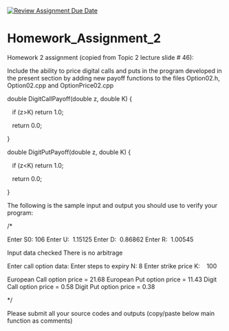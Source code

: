 [![Review Assignment Due Date](https://classroom.github.com/assets/deadline-readme-button-24ddc0f5d75046c5622901739e7c5dd533143b0c8e959d652212380cedb1ea36.svg)](https://classroom.github.com/a/ZJ9KN3Zp)
# Homework_Assignment_2

Homework 2 assignment (copied from Topic 2 lecture slide # 46):

Include the ability to price digital calls and puts in the program developed in the present section by adding new payoff functions to the files Option02.h, Option02.cpp and OptionPrice02.cpp


double DigitCallPayoff(double z, double K)
{

   if (z>K) return 1.0;

   return 0.0;

}

double DigitPutPayoff(double z, double K)
{

   if (z<K) return 1.0;

   return 0.0;

}

The following is the sample input and output you should use to verify your program:

/*

Enter S0: 106
Enter U:  1.15125
Enter D:  0.86862
Enter R:  1.00545

Input data checked
There is no arbitrage

Enter call option data:
Enter steps to expiry N: 8
Enter strike price K:    100

European Call option price = 21.68
European Put option price = 11.43
Digit Call option price = 0.58
Digit Put option price = 0.38

*/


Please submit all your source codes and outputs (copy/paste below main function as comments) 
